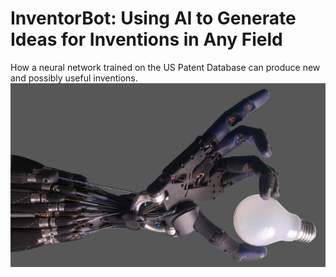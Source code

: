 # **InventorBot: Using AI to Generate Ideas for Inventions in Any Field**
How a neural network trained on the US Patent Database can produce new and possibly useful inventions.
![alt text](https://raw.githubusercontent.com/robgon-art/InventorBot/main/Shadow_Hand_Bulb_small.png)
